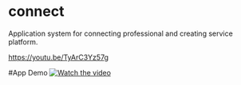 # connect
Application system for connecting professional and creating service platform. 

https://youtu.be/TyArC3Yz57g

#App Demo
[![Watch the video](https://img.youtube.com/vi/TyArC3Yz57g/maxresdefault.jpg)](https://youtu.be/TyArC3Yz57g)
